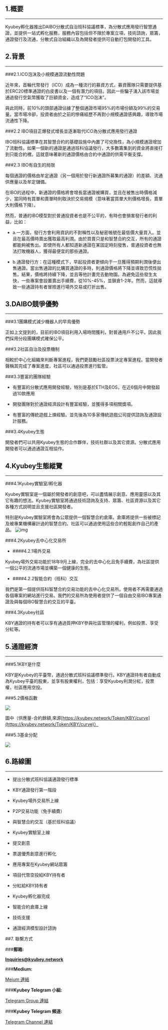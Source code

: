 **1.概要**
---
---
Kyubey孵化器推出DAIBO分散式自治班科協議標準，為分散式應用發行智慧通證，並提供一站式孵化服務，服務內容包括但不限於專案立項，技術諮詢，眾籌，通證發行及流通，分散式自治組織以及為開發者提供可自動打包開發的工具。

  

**2.背景**
---
---
###2.1.ICO泡沫及小規模通證流動性問題

近年來，首輪代幣發行（ICO）成為一種流行的募資方式，募資團隊只需要提供基於ERC20標準通證的白皮書以及一個有潛力的項目。因此一些騙子湧入該市場並通過發行空氣幣獲取了巨額資金，造成了“ICO泡沫”。

與此同時，前10%的頭部通證佔據了整個通證市場95%的市場份額及99%的交易量。當市場冷卻，投資者由於之前的慘痛經歷不再對小規模通證感興趣，導致市場流通性下降。

  

###2.2  IBO項目正爆發式增長並逐漸取代ICO為分散式應用發行通證

IBO班科協議標準在其智慧合約的基礎設施中內置了可兌換性，為小規模通證增加了流動性。如果一個新的通證是通過班科協議發行，大多數籌集到的資金將直接打到只能合約裡。這就意味著新的通證價格由合約中通證的供需平衡支撐。

  

###2.3 IBO有自生的局限

每個通證的價格由牟定通證（另一個用於發行新通證所募集的通證）的差額、流通供應量以及牟定儲備。

在IBO的過程中，新通證的價格將會增長當通證被購買，並且在被售出時價格減少，當同時有買單和賣單時則取決於交易規模（意味著當買單大則價格增長，賣單大則價格下降）。

然而，普通的IBO模型對於普通投資者也是不公平的，有時也會損害發行者的利益，比如：

* a.一方面，發行方會利用資訊的不對稱性以及秘密帳號在最低價大量買入。並且在最高價時賣出獲取最高利潤。由於買賣只是和智慧合約交互，所有的通證都能夠被售出。即使所有人都知道新通證在某固定時刻發售，普通投資者也無法打敗機器人，獲得最便宜的那些通證。

* b.通證發行方：在這種模式下，早起投資者更傾向于一旦獲得預期利潤後便出售通證。當出售通證的比購買通證的多時，則通證價格將下降並導致恐慌性拋售。結果，價格將持續下降，並且等他計畫完去動物園。為避免這些發生太快，一些專案會設置賣出手續費，從10%-45%，並鎖倉1-2年。然而，這就導致一些通證持有者冒險進行場外交易或打折出售。

  

**3.DAIBO競爭優勢**
---
---

###3.1團購模式減少機器人的早鳥優勢

正如上文提到的，目前的IBO項目利用入場時間獲利，對普通用戶不公平。因此我們採用分段團購模式確保公平。

  

###3.2社區自治及投票機制

相較於中心化組織來判斷專案進程，我們更鼓勵社區投票決定專案進程。當開發者聲稱其完成了專案進度，社區可以通過投票進行監管。

  

###3.3豐富的團隊經驗

*   有豐富的分散式應用開發經驗，特別是基於ETH及EOS，在近6個月中開發超過10款應用
    

*   開發團隊對於通證經濟設計有豐富經驗，並獲得多項相關獎項。
    

*   有豐富的傳統遊戲上煉經驗。並先後為10多家傳統遊戲公司提供諮詢及通證設計服務。
    

###3.4Kyubey生態

開發者們可以共用Kyubey生態的合作夥伴，技術社群以及其它資源。分散式應用開發者可以通過通證互相協作。

  

**4.Kyubey生態縱覽**
---
---
###4.1Kyubey實驗室/孵化器

Kyubey實驗室是一個屬於開發者的創意吧，可以盡情展示創意、應用靈感以及其它有趣的想法。Kyubey實驗室將通過技術諮詢及支持、眾籌、社區資源以及其它各種方式説明並且支援社區開發者。

特別是Kyubey實驗室將會為公眾提供一個智慧合約倉庫。倉庫將提供一些被標記及被專業機構審計過的智慧合約。社區可以通過使用這些合約輕鬆創作自己的產品。
![img](/token_assets/KBY/images/1.zh-Hant.png)
  

###4.2Kyubey去中心化交易所

* ####4.2.1場外交易

Kyubey場外交易功能於18年9月上線，完全的去中心化且免手續費，為社區提供一個公平的流通市場並構築一個健康的生態。

  

* ####4.2.2智能合約（班科）交互

我們是第一個提供班科智慧合約交易功能的去中心化交易所。使用者不再需要通過各個專案的網站進行交易。我們的交易所為使用者提供了一個自由交易IBO專案通證及與每個IBO智慧合約交互的平臺。

  

###4.3Kyubey社區

KBY通證的持有者可以享有通過質押KBY參與社區管理的權利，例如投票、享受分紅等。

  

**5.通證經濟**
---
---
###5.1KBY是什麼

KBY是Kyubey的平臺幣，通過分散式班科協議標準發行。KBY通證持有者自動成為Kyubey平臺的股東，並享有股東權利，包括：享受Kyubey利潤分紅，投票權，社區應用空投。

###5.2價格函數

![](/token_assets/KBY/images/KBY_2.png) 

圖中（供應量-合約餘額,來源[https://kyubey.network/Token/KBY/curve](https://kyubey.network/Token/KBY/curve)）

###5.3基金分配

![](/token_assets/KBY/images/KBY_3.zh-Hant.png) 

**6.路線圖**
---
---
*  提出分散式班科協議通證發行標準

*  KBY通證發行第一階段

*  Kyubey場外交易所上線

  * P2P交易功能（免手續費）

  * 與智慧合約交互（基於班科協議）

*  Kyubey實驗室上線

*  提交創意

*  票選優秀創意進行孵化

*  應用專案在Kyubey網站眾籌

  * 項目代幣空投給KBY持有者

  * 分紅給KBY持有者

*  Kyubey孵化器完成

  * 智能合約倉庫上線

  * 技術支援

  * 通證經濟模型設計諮詢

##7.  聯繫方式
    

###**郵箱:**

**Inquiries@kyubey.network**

###**Medium:**

[Meium 連結](https://medium.com/@kyubeynetwork/)

###**Kyubey Telegram 小組:**

[Telegram Group 連結](https://t.me/Kyubey_Network)

###**Kyubey Telegram 頻道:**

[Telegram Channel 連結](https://t.me/Kyubey\_Network\_Announcement)


